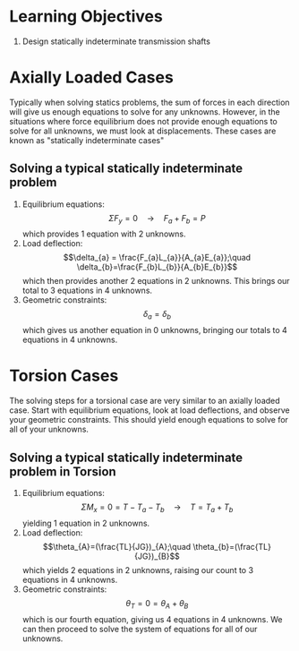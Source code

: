 # Learning Objectives
1. Design statically indeterminate transmission shafts
# Axially Loaded Cases
Typically when solving statics problems, the sum of forces in each direction will give us enough equations to solve for any unknowns. However, in the situations where force equilibrium does not provide enough equations to solve for all unknowns, we must look at displacements. These cases are known as "statically indeterminate cases"

## Solving a typical statically indeterminate problem
1. Equilibrium equations: $$\Sigma F_{y}=0 \quad \rightarrow \quad F_{a}+F_{b}=P$$
which provides 1 equation with 2 unknowns. 
2. Load deflection: $$\delta_{a} = \frac{F_{a}L_{a}}{A_{a}E_{a}};\quad \delta_{b}=\frac{F_{b}L_{b}}{A_{b}E_{b}}$$
which then provides another 2 equations in 2 unknowns. This brings our total to 3 equations in 4 unknowns.
3. Geometric constraints: $$\delta_{a}=\delta_{b}$$
which gives us another equation in 0 unknowns, bringing our totals to 4 equations in 4 unknowns.

# Torsion Cases
The solving steps for a torsional case are very similar to an axially loaded case. Start with equilibrium equations, look at load deflections, and observe your geometric constraints. This should yield enough equations to solve for all of your unknowns.

## Solving a typical statically indeterminate problem in Torsion
1. Equilibrium equations: $$\Sigma M_{x} = 0 =T-T_{a}-T_{b} \quad \rightarrow \quad T = T_{a}+T_{b}$$
yielding 1 equation in 2 unknowns.
2. Load deflection: $$\theta_{A}=(\frac{TL}{JG})_{A};\quad \theta_{b}=(\frac{TL}{JG})_{B}$$
which yields 2 equations in 2 unknowns, raising our count to 3 equations in 4 unknowns.
3. Geometric constraints: $$\theta_{T}=0=\theta_{A}+\theta_{B}$$
which is our fourth equation, giving us 4 equations in 4 unknowns. We can then proceed to solve the system of equations for all of our unknowns.
